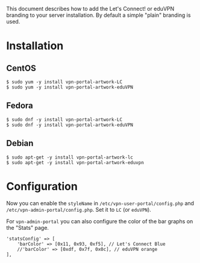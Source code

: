 This document describes how to add the Let's Connect! or eduVPN branding to 
your server installation. By default a simple "plain" branding is used.

# Installation

## CentOS 

    $ sudo yum -y install vpn-portal-artwork-LC
    $ sudo yum -y install vpn-portal-artwork-eduVPN

## Fedora

    $ sudo dnf -y install vpn-portal-artwork-LC
    $ sudo dnf -y install vpn-portal-artwork-eduVPN

## Debian

    $ sudo apt-get -y install vpn-portal-artwork-lc
    $ sudo apt-get -y install vpn-portal-artwork-eduvpn

# Configuration

Now you can enable the `styleName` in `/etc/vpn-user-portal/config.php` 
and `/etc/vpn-admin-portal/config.php`. Set it to `LC` (or `eduVPN`).

For `vpn-admin-portal` you can also configure the color of the bar graphs on
the "Stats" page.

    'statsConfig' => [
        'barColor' => [0x11, 0x93, 0xf5], // Let's Connect Blue
        //'barColor' => [0xdf, 0x7f, 0x0c], // eduVPN orange
    ],
